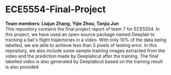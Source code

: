 # ECE5554-Final-Project
**Team members: Liujun Zhang, Yijie Zhou, Tanjia Jun**<br/>
This repository contains the final project report of team 7 for ECE5554. In this project, we have used an open-source package named Deeplab to tracking a bat's flight trajectories in a video. With only 10% of the data being labelled, we are able to achieve less than 5 pixels of testing error. In this repository, we also include some sample training images extracted from the video and the prediction made by Deeplabcut after the training. The final labelled video is also generated by Deeplabcut based on the training result is also provided
